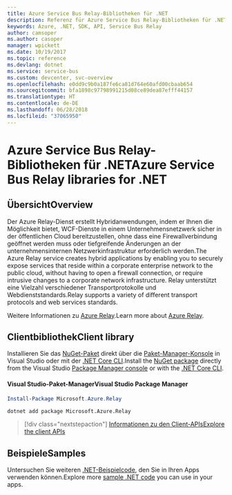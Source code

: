```yaml
---
title: Azure Service Bus Relay-Bibliotheken für .NET
description: Referenz für Azure Service Bus Relay-Bibliotheken für .NET
keywords: Azure, .NET, SDK, API, Service Bus Relay
author: camsoper
ms.author: casoper
manager: wpickett
ms.date: 10/19/2017
ms.topic: reference
ms.devlang: dotnet
ms.service: service-bus
ms.custom: devcenter, svc-overview
ms.openlocfilehash: e0dd9c9b0a187fe6ca81d764e60afd00cbaab654
ms.sourcegitcommit: bfa1898c97798991215d08ce89dea87efff44157
ms.translationtype: HT
ms.contentlocale: de-DE
ms.lasthandoff: 06/28/2018
ms.locfileid: "37065950"
---
```

# <a name="azure-service-bus-relay-libraries-for-net"></a><span data-ttu-id="060f4-104">Azure Service Bus Relay-Bibliotheken für .NET</span><span class="sxs-lookup"><span data-stu-id="060f4-104">Azure Service Bus Relay libraries for .NET</span></span>

## <a name="overview"></a><span data-ttu-id="060f4-105">Übersicht</span><span class="sxs-lookup"><span data-stu-id="060f4-105">Overview</span></span>

<span data-ttu-id="060f4-106">Der Azure Relay-Dienst erstellt Hybridanwendungen, indem er Ihnen die Möglichkeit bietet, WCF-Dienste in einem Unternehmensnetzwerk sicher in der öffentlichen Cloud bereitzustellen, ohne dass eine Firewallverbindung geöffnet werden muss oder tiefgreifende Änderungen an der unternehmensinternen Netzwerkinfrastruktur erforderlich werden.</span><span class="sxs-lookup"><span data-stu-id="060f4-106">The Azure Relay service creates hybrid applications by enabling you to securely expose services that reside within a corporate enterprise network to the public cloud, without having to open a firewall connection, or require intrusive changes to a corporate network infrastructure.</span></span> <span data-ttu-id="060f4-107">Relay unterstützt eine Vielzahl verschiedener Transportprotokolle und Webdienststandards.</span><span class="sxs-lookup"><span data-stu-id="060f4-107">Relay supports a variety of different transport protocols and web services standards.</span></span>
          
<span data-ttu-id="060f4-108">Weitere Informationen zu [Azure Relay](/azure/service-bus-relay/relay-what-is-it).</span><span class="sxs-lookup"><span data-stu-id="060f4-108">Learn more about [Azure Relay](/azure/service-bus-relay/relay-what-is-it).</span></span>

## <a name="client-library"></a><span data-ttu-id="060f4-109">Clientbibliothek</span><span class="sxs-lookup"><span data-stu-id="060f4-109">Client library</span></span>

<span data-ttu-id="060f4-110">Installieren Sie das [NuGet-Paket](https://www.nuget.org/packages/Microsoft.Azure.Relay) direkt über die [Paket-Manager-Konsole][PackageManager] in Visual Studio oder mit der [.NET Core CLI][DotNetCLI].</span><span class="sxs-lookup"><span data-stu-id="060f4-110">Install the [NuGet package](https://www.nuget.org/packages/Microsoft.Azure.Relay) directly from the Visual Studio [Package Manager console][PackageManager] or with the [.NET Core CLI][DotNetCLI].</span></span>

#### <a name="visual-studio-package-manager"></a><span data-ttu-id="060f4-111">Visual Studio-Paket-Manager</span><span class="sxs-lookup"><span data-stu-id="060f4-111">Visual Studio Package Manager</span></span>

```powershell
Install-Package Microsoft.Azure.Relay
```

```bash
dotnet add package Microsoft.Azure.Relay
```

> [!div class="nextstepaction"]
> [<span data-ttu-id="060f4-112">Informationen zu den Client-APIs</span><span class="sxs-lookup"><span data-stu-id="060f4-112">Explore the client APIs</span></span>](/dotnet/api/overview/azure/relay/client)

## <a name="samples"></a><span data-ttu-id="060f4-113">Beispiele</span><span class="sxs-lookup"><span data-stu-id="060f4-113">Samples</span></span>

<span data-ttu-id="060f4-114">Untersuchen Sie weiteren [.NET-Beispielcode](https://azure.microsoft.com/resources/samples/?platform=dotnet), den Sie in Ihren Apps verwenden können.</span><span class="sxs-lookup"><span data-stu-id="060f4-114">Explore more [sample .NET code](https://azure.microsoft.com/resources/samples/?platform=dotnet) you can use in your apps.</span></span>

[PackageManager]: https://docs.microsoft.com/nuget/tools/package-manager-console
[DotNetCLI]: https://docs.microsoft.com/dotnet/core/tools/dotnet-add-package